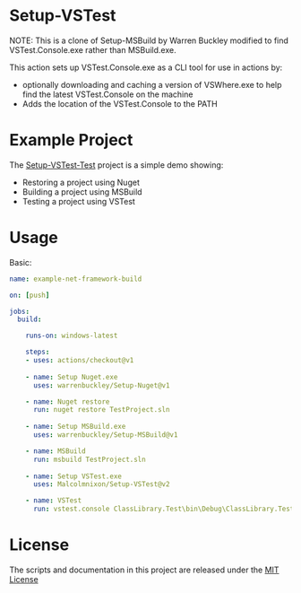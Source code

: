 
# Setup-VSTest

NOTE: This is a clone of Setup-MSBuild by Warren Buckley modified to find VSTest.Console.exe rather than MSBuild.exe.

This action sets up VSTest.Console.exe as a CLI tool for use in actions by:
- optionally downloading and caching a version of VSWhere.exe to help find the latest VSTest.Console on the machine
- Adds the location of the VSTest.Console to the PATH


# Example Project
The [Setup-VSTest-Test](https://github.com/Malcolmnixon/Setup-VSTest-Test) project is a simple demo showing:
 - Restoring a project using Nuget
 - Building a project using MSBuild
 - Testing a project using VSTest
 
# Usage

Basic:
```yaml
name: example-net-framework-build

on: [push]

jobs:
  build:

    runs-on: windows-latest

    steps:
    - uses: actions/checkout@v1
      
    - name: Setup Nuget.exe
      uses: warrenbuckley/Setup-Nuget@v1

    - name: Nuget restore
      run: nuget restore TestProject.sln
      
    - name: Setup MSBuild.exe
      uses: warrenbuckley/Setup-MSBuild@v1

    - name: MSBuild
      run: msbuild TestProject.sln
      
    - name: Setup VSTest.exe
      uses: Malcolmnixon/Setup-VSTest@v2

    - name: VSTest
      run: vstest.console ClassLibrary.Test\bin\Debug\ClassLibrary.Test.dll
```


# License

The scripts and documentation in this project are released under the [MIT License](LICENSE)
